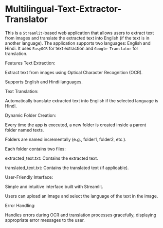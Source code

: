 # Multilingual-Text-Extractor-Translator

This is a `Streamlit`-based web application that allows users to extract text from images and translate the extracted text into English (if the text is in another language). The application supports two languages: English and Hindi. It uses `EasyOCR` for text extraction and `Google Translator` for translation.

Features
Text Extraction:

Extract text from images using Optical Character Recognition (OCR).

Supports English and Hindi languages.

Text Translation:

Automatically translate extracted text into English if the selected language is Hindi.

Dynamic Folder Creation:

Every time the app is executed, a new folder is created inside a parent folder named texts.

Folders are named incrementally (e.g., folder1, folder2, etc.).

Each folder contains two files:

extracted_text.txt: Contains the extracted text.

translated_text.txt: Contains the translated text (if applicable).

User-Friendly Interface:

Simple and intuitive interface built with Streamlit.

Users can upload an image and select the language of the text in the image.

Error Handling:

Handles errors during OCR and translation processes gracefully, displaying appropriate error messages to the user.
